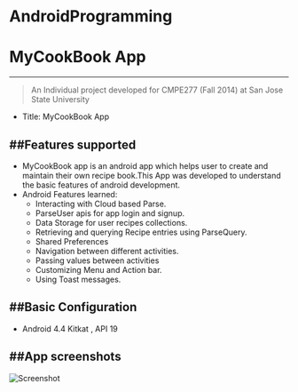 # AndroidProgramming
# MyCookBook App 
--------------

> An Individual project developed for CMPE277 (Fall 2014)
> at San Jose State University
 - Title: MyCookBook App
 
##Features supported
--------------
 - MyCookBook app is an android app which helps user to create and maintain their own recipe book.This App was developed to understand the basic features of android development.  
 - Android Features learned:
 	*	Interacting with Cloud based Parse.
	*	ParseUser apis for app login and signup.
	*	Data Storage for user recipes collections.
	*	Retrieving and querying Recipe entries using ParseQuery.
	*	Shared Preferences
	*	Navigation between different activities.
	*	Passing values between activities
	*	Customizing Menu and Action bar.
	*	Using Toast messages.    
 
##Basic Configuration
--------------
* Android 4.4 Kitkat , API 19 

##App screenshots
----------------------------------------
![Screenshot](/screenshot/Loginscreen.png?raw=true)
